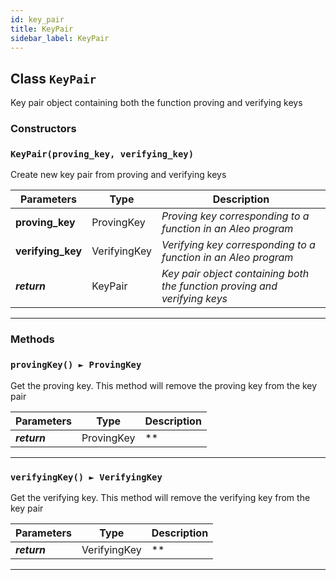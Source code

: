 ```yaml
---
id: key_pair
title: KeyPair
sidebar_label: KeyPair
---
```


## Class `KeyPair`

Key pair object containing both the function proving and verifying keys

### Constructors


### `KeyPair(proving_key, verifying_key)`

Create new key pair from proving and verifying keys

Parameters | Type | Description
--- | --- | ---
__proving_key__ | ProvingKey | *Proving key corresponding to a function in an Aleo program*
__verifying_key__ | VerifyingKey | *Verifying key corresponding to a function in an Aleo program*
__*return*__ | KeyPair | *Key pair object containing both the function proving and verifying keys*

---

### Methods

### `provingKey() ► ProvingKey`


Get the proving key. This method will remove the proving key from the key pair

Parameters | Type | Description
--- | --- | ---
__*return*__ | ProvingKey | **

---

### `verifyingKey() ► VerifyingKey`


Get the verifying key. This method will remove the verifying key from the key pair

Parameters | Type | Description
--- | --- | ---
__*return*__ | VerifyingKey | **

--- 